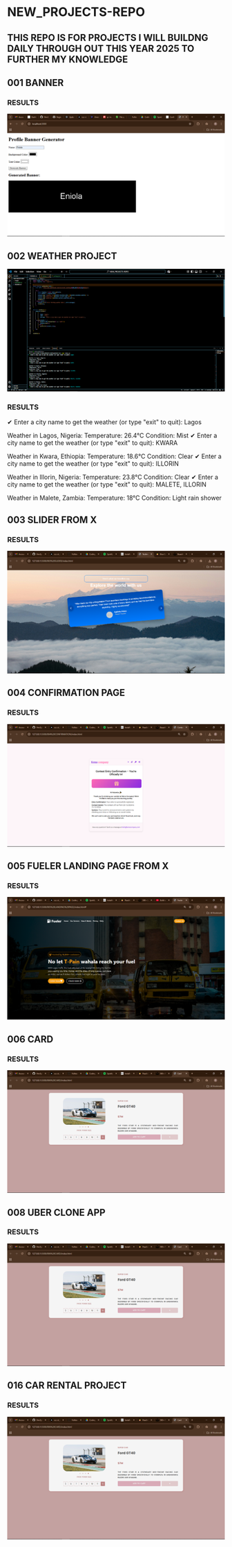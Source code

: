 # NEW_PROJECTS-REPO

## THIS REPO IS FOR PROJECTS I WILL BUILDNG DAILY THROUGH OUT THIS YEAR 2025 TO FURTHER MY KNOWLEDGE 

## 001 BANNER
### RESULTS
![Page Screenshot](./Images/Screenshot%20(161).png)


## 002 WEATHER PROJECT
![Page Screenshot](./Images/Screenshot%20(160).png)
### RESULTS
✔ Enter a city name to get the weather (or type "exit" to quit): Lagos

Weather in Lagos, Nigeria:
Temperature: 26.4°C
Condition: Mist
✔ Enter a city name to get the weather (or type "exit" to quit): KWARA

Weather in Kwara, Ethiopia:
Temperature: 18.6°C
Condition: Clear
✔ Enter a city name to get the weather (or type "exit" to quit): ILLORIN

Weather in Illorin, Nigeria:
Temperature: 23.8°C
Condition: Clear
✔ Enter a city name to get the weather (or type "exit" to quit): MALETE, ILLORIN

Weather in Malete, Zambia:
Temperature: 18°C
Condition: Light rain shower


## 003 SLIDER FROM X

### RESULTS
![Page Screenshot](./Images/Screenshot%20(170).png)


## 004 CONFIRMATION PAGE
### RESULTS
![Page Screenshot](./Images/Screenshot%20(171).png)


## 005 FUELER LANDING PAGE FROM X
### RESULTS
![Page Screenshot](./Images/Screenshot%20(172).png)

## 006 CARD
### RESULTS
![Page Screenshot](./Images/Screenshot%20(173).png)


## 008 UBER CLONE APP
### RESULTS
![Page Screenshot](./Images/Screenshot%20(173).png)

## 016 CAR RENTAL PROJECT
### RESULTS
![Page Screenshot](./Images/Screenshot%20(173).png)